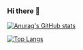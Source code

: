 ### Hi there 👋

[![Anurag's GitHub stats](https://github-readme-stats.vercel.app/api?username=nixbytes)](https://github.com/anuraghazra/github-readme-stats)

[![Top Langs](https://github-readme-stats.vercel.app/api/top-langs/?username=nixbytes)](https://github.com/anuraghazra/github-readme-stats)
<!--
**nixbytes/nixbytes** is a ✨ _special_ ✨ repository because its `README.md` (this file) appears on your GitHub profile.

Here are some ideas to get you started:

- 🔭 I’m currently working on ...
- 🌱 I’m currently learning ...
- 👯 I’m looking to collaborate on ...
- 🤔 I’m looking for help with ...
- 💬 Ask me about ...
- 📫 How to reach me: ...
- 😄 Pronouns: ...
- ⚡ Fun fact: ...
-->
